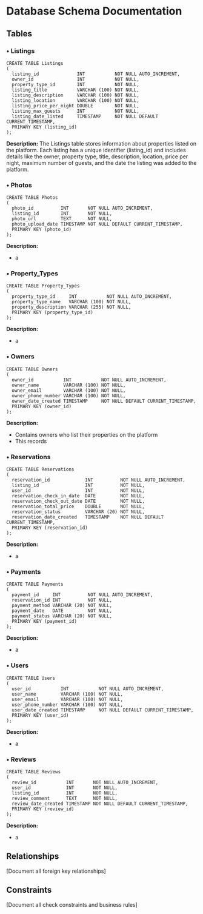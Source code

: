 # Database Schema Documentation

## Tables

### • Listings
```
CREATE TABLE Listings
(
  listing_id              INT           NOT NULL AUTO_INCREMENT,
  owner_id                INT           NOT NULL,
  property_type_id        INT           NOT NULL,
  listing_title           VARCHAR (100) NOT NULL,
  listing_description     VARCHAR (100) NOT NULL,
  listing_location        VARCHAR (100) NOT NULL,
  listing_price_per_night DOUBLE        NOT NULL,
  listing_max_guests      INT           NOT NULL,
  listing_date_listed     TIMESTAMP     NOT NULL DEFAULT CURRENT_TIMESTAMP,
  PRIMARY KEY (listing_id)
);
```
**Description:**
The Listings table stores information about properties listed on the platform. Each listing has a unique identifier (listing_id) and includes details like the owner, property type, title, description, location, price per night, maximum number of guests, and the date the listing was added to the platform.
### • Photos
```
CREATE TABLE Photos
(
  photo_id          INT       NOT NULL AUTO_INCREMENT,
  listing_id        INT       NOT NULL,
  photo_url         TEXT      NOT NULL,
  photo_upload_date TIMESTAMP NOT NULL DEFAULT CURRENT_TIMESTAMP,
  PRIMARY KEY (photo_id)
);
```
**Description:**
- a
### • Property_Types
```
CREATE TABLE Property_Types
(
  property_type_id     INT           NOT NULL AUTO_INCREMENT,
  property_type_name   VARCHAR (100) NOT NULL,
  property_description VARCHAR (255) NOT NULL,
  PRIMARY KEY (property_type_id)
);
```
**Description:**
- a
### • Owners
```
CREATE TABLE Owners
(
  owner_id           INT           NOT NULL AUTO_INCREMENT,
  owner_name         VARCHAR (100) NOT NULL,
  owner_email        VARCHAR (100) NOT NULL,
  owner_phone_number VARCHAR (100) NOT NULL,
  owner_date_created TIMESTAMP     NOT NULL DEFAULT CURRENT_TIMESTAMP,
  PRIMARY KEY (owner_id)
);
```
**Description:**
- Contains owners who list their properties on the platform
- This records
### • Reservations
```
CREATE TABLE Reservations
(
  reservation_id             INT          NOT NULL AUTO_INCREMENT,
  listing_id                 INT          NOT NULL,
  user_id                    INT          NOT NULL,
  reservation_check_in_date  DATE         NOT NULL,
  reservation_check_out_date DATE         NOT NULL,
  reservation_total_price    DOUBLE       NOT NULL,
  reservation_status         VARCHAR (20) NOT NULL,
  reservation_date_created   TIMESTAMP    NOT NULL DEFAULT CURRENT_TIMESTAMP,
  PRIMARY KEY (reservation_id)
);
```
**Description:**
- a
### • Payments
```
CREATE TABLE Payments
(
  payment_id     INT          NOT NULL AUTO_INCREMENT,
  reservation_id INT          NOT NULL,
  payment_method VARCHAR (20) NOT NULL,
  payment_date   DATE         NOT NULL,
  payment_status VARCHAR (20) NOT NULL,
  PRIMARY KEY (payment_id)
);
```
**Description:**
- a
### • Users
```
CREATE TABLE Users
(
  user_id           INT           NOT NULL AUTO_INCREMENT,
  user_name         VARCHAR (100) NOT NULL,
  user_email        VARCHAR (100) NOT NULL,
  user_phone_number VARCHAR (100) NOT NULL,
  user_date_created TIMESTAMP     NOT NULL DEFAULT CURRENT_TIMESTAMP,
  PRIMARY KEY (user_id)
);
```
**Description:**
- a
### • Reviews
```
CREATE TABLE Reviews
(
  review_id           INT       NOT NULL AUTO_INCREMENT,
  user_id             INT       NOT NULL,
  listing_id          INT       NOT NULL,
  review_comment      TEXT      NOT NULL,
  review_date_created TIMESTAMP NOT NULL DEFAULT CURRENT_TIMESTAMP,
  PRIMARY KEY (review_id)
);
```
**Description:**
- a

## Relationships
[Document all foreign key relationships]

## Constraints
[Document all check constraints and business rules]
